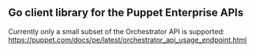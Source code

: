 ## Go client library for the Puppet Enterprise APIs

Currently only a small subset of the Orchestrator API is supported: https://puppet.com/docs/pe/latest/orchestrator_api_usage_endpoint.html
